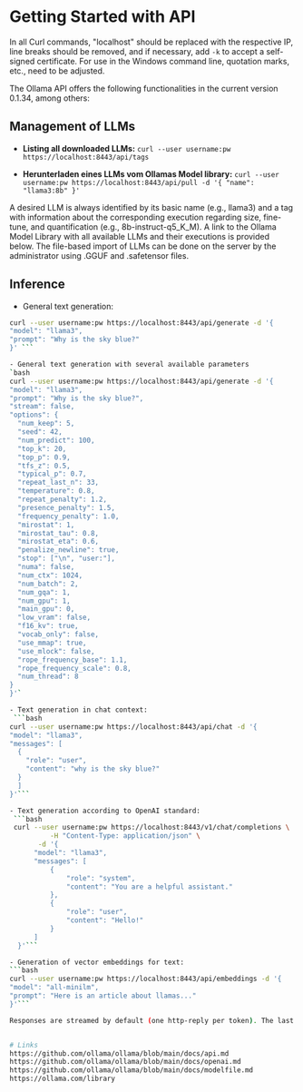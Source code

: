 # Getting Started with API

In all Curl commands, "localhost" should be replaced with the respective IP, line breaks should be removed, and if necessary, add `-k` to accept a self-signed certificate. For use in the Windows command line, quotation marks, etc., need to be adjusted.

The Ollama API offers the following functionalities in the current version 0.1.34, among others:

## Management of LLMs
- **Listing all downloaded LLMs:**
  `curl --user username:pw https://localhost:8443/api/tags`

- **Herunterladen eines LLMs vom Ollamas Model library:**
  `
  curl --user username:pw https://localhost:8443/api/pull -d '{
  "name": "llama3:8b"
  }'
  `

A desired LLM is always identified by its basic name (e.g., llama3) and a tag with information about the corresponding execution regarding size, fine-tune, and quantification (e.g., 8b-instruct-q5_K_M). A link to the Ollama Model Library with all available LLMs and their executions is provided below. The file-based import of LLMs can be done on the server by the administrator using .GGUF and .safetensor files.

## Inference

 - General text generation:
  ```bash
  curl --user username:pw https://localhost:8443/api/generate -d '{
  "model": "llama3",
  "prompt": "Why is the sky blue?"
}' ```

 - General text generation with several available parameters
  `bash
  curl --user username:pw https://localhost:8443/api/generate -d '{
  "model": "llama3",
  "prompt": "Why is the sky blue?",
  "stream": false,
  "options": {
    "num_keep": 5,
    "seed": 42,
    "num_predict": 100,
    "top_k": 20,
    "top_p": 0.9,
    "tfs_z": 0.5,
    "typical_p": 0.7,
    "repeat_last_n": 33,
    "temperature": 0.8,
    "repeat_penalty": 1.2,
    "presence_penalty": 1.5,
    "frequency_penalty": 1.0,
    "mirostat": 1,
    "mirostat_tau": 0.8,
    "mirostat_eta": 0.6,
    "penalize_newline": true,
    "stop": ["\n", "user:"],
    "numa": false,
    "num_ctx": 1024,
    "num_batch": 2,
    "num_gqa": 1,
    "num_gpu": 1,
    "main_gpu": 0,
    "low_vram": false,
    "f16_kv": true,
    "vocab_only": false,
    "use_mmap": true,
    "use_mlock": false,
    "rope_frequency_base": 1.1,
    "rope_frequency_scale": 0.8,
    "num_thread": 8
  }
}'`
 
  - Text generation in chat context:
   ```bash
  curl --user username:pw https://localhost:8443/api/chat -d '{
  "model": "llama3",
  "messages": [
    {
      "role": "user",
      "content": "why is the sky blue?"
    }
    ]
  }'```
 
  - Text generation according to OpenAI standard:
   ```bash
   curl --user username:pw https://localhost:8443/v1/chat/completions \
    		-H "Content-Type: application/json" \
   		 -d '{
        "model": "llama3",
        "messages": [
            {
                "role": "system",
                "content": "You are a helpful assistant."
            },
            {
                "role": "user",
                "content": "Hello!"
            }
        ]
    }'```
 
  - Generation of vector embeddings for text:
  ```bash
  curl --user username:pw https://localhost:8443/api/embeddings -d '{
  "model": "all-minilm",
  "prompt": "Here is an article about llamas..."
}'```
 
 Responses are streamed by default (one http-reply per token). The last response also includes information about load and inference times. For a definition of templates with model parameters, system prompts, and more, Ollama offers the creation of so-called model files. These and all other functions and parameters are
 
 
# Links
https://github.com/ollama/ollama/blob/main/docs/api.md
https://github.com/ollama/ollama/blob/main/docs/openai.md
https://github.com/ollama/ollama/blob/main/docs/modelfile.md
https://ollama.com/library

 